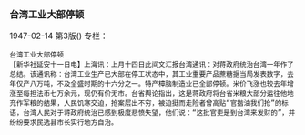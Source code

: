 ### 台湾工业大部停顿

1947-02-14
第3版()
专栏：

    台湾工业大部停顿
    【新华社延安十一日电】上海讯：上月十四日此间文汇报台湾通讯：对蒋政府统治台湾一年作了总结。该通讯称：台湾工业生产已大部在停工状态中，其工业重要产品蔗糖据当局发表数字，去年仅产八万吨，不及全盛时期的十六分之一。特产樟脑制造业已全部停顿。米价飞涨也较去年增涨至每担法币七万余元，现仍有价无市。台省舆论指出，这是蒋政府将台省米粮大部分运往他地充作军粮的结果，人民饥寒交迫，抢案层出不穷，被迫挺而走险者曾高贴“官揩油我们抢”的标语，台湾人民对于蒋政府统治已感到极度悲愤失望，他们说：“这批官吏是到台湾来发财的”，并纷纷要求民选县市长实行地方自治。
